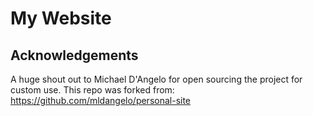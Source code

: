 # My Website

## Acknowledgements
A huge shout out to Michael D'Angelo for open sourcing the project for custom use. This repo was forked from: https://github.com/mldangelo/personal-site
